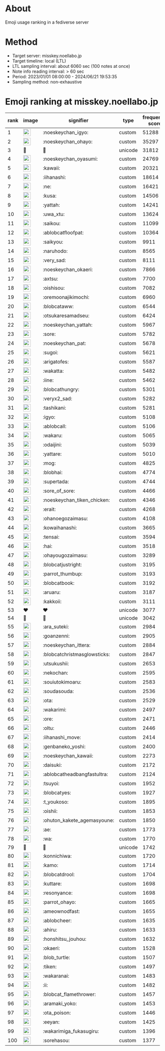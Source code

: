 # About
Emoji usage ranking in a fediverse server

# Method
- Target server: misskey.noellabo.jp
- Target timeline: local (LTL)
- LTL sampling interval: about 6060 sec (100 notes at once)
- Note info reading interval: > 60 sec
- Period: 2023/01/01 08:00:00 - 2024/06/21 19:53:35 
- Sampling method: non-exhaustive

# Emoji ranking at misskey.noellabo.jp

|rank|image|signifier|type|frequency score|
|----|----|----|----|----|
|1|<img height="24" src="https://misskey.noellabo.jp/emoji/noeskeychan_igyo.webp">|:noeskeychan_igyo:|custom|51288|
|2|<img height="24" src="https://misskey.noellabo.jp/emoji/noeskeychan_ohayo.webp">|:noeskeychan_ohayo:|custom|35297|
|3|🎉|🎉|unicode|31812|
|4|<img height="24" src="https://misskey.noellabo.jp/emoji/noeskeychan_oyasumi.webp">|:noeskeychan_oyasumi:|custom|24769|
|5|<img height="24" src="https://misskey.noellabo.jp/emoji/kawaii.webp">|:kawaii:|custom|20321|
|6|<img height="24" src="https://misskey.noellabo.jp/emoji/iihanashi.webp">|:iihanashi:|custom|18614|
|7|<img height="24" src="https://misskey.noellabo.jp/emoji/ne.webp">|:ne:|custom|16421|
|8|<img height="24" src="https://misskey.noellabo.jp/emoji/kusa.webp">|:kusa:|custom|14506|
|9|<img height="24" src="https://misskey.noellabo.jp/emoji/yattah.webp">|:yattah:|custom|14241|
|10|<img height="24" src="https://misskey.noellabo.jp/emoji/uwa_xtu.webp">|:uwa_xtu:|custom|13624|
|11|<img height="24" src="https://misskey.noellabo.jp/emoji/saikou.webp">|:saikou:|custom|11099|
|12|<img height="24" src="https://misskey.noellabo.jp/emoji/ablobcatfloofpat.webp">|:ablobcatfloofpat:|custom|10364|
|13|<img height="24" src="https://misskey.noellabo.jp/emoji/saikyou.webp">|:saikyou:|custom|9911|
|14|<img height="24" src="https://misskey.noellabo.jp/emoji/naruhodo.webp">|:naruhodo:|custom|8565|
|15|<img height="24" src="https://misskey.noellabo.jp/emoji/very_sad.webp">|:very_sad:|custom|8111|
|16|<img height="24" src="https://misskey.noellabo.jp/emoji/noeskeychan_okaeri.webp">|:noeskeychan_okaeri:|custom|7866|
|17|<img height="24" src="https://misskey.noellabo.jp/emoji/axtsu.webp">|:axtsu:|custom|7700|
|18|<img height="24" src="https://misskey.noellabo.jp/emoji/oishisou.webp">|:oishisou:|custom|7082|
|19|<img height="24" src="https://misskey.noellabo.jp/emoji/oremoonajikimochi.webp">|:oremoonajikimochi:|custom|6960|
|20|<img height="24" src="https://misskey.noellabo.jp/emoji/blobcataww.webp">|:blobcataww:|custom|6544|
|21|<img height="24" src="https://misskey.noellabo.jp/emoji/otsukaresamadseu.webp">|:otsukaresamadseu:|custom|6424|
|22|<img height="24" src="https://misskey.noellabo.jp/emoji/noeskeychan_yattah.webp">|:noeskeychan_yattah:|custom|5967|
|23|<img height="24" src="https://misskey.noellabo.jp/emoji/sore.webp">|:sore:|custom|5782|
|24|<img height="24" src="https://misskey.noellabo.jp/emoji/noeskeychan_pat.webp">|:noeskeychan_pat:|custom|5678|
|25|<img height="24" src="https://misskey.noellabo.jp/emoji/sugoi.webp">|:sugoi:|custom|5621|
|26|<img height="24" src="https://misskey.noellabo.jp/emoji/arigatofes.webp">|:arigatofes:|custom|5587|
|27|<img height="24" src="https://misskey.noellabo.jp/emoji/wakatta.webp">|:wakatta:|custom|5482|
|28|<img height="24" src="https://misskey.noellabo.jp/emoji/iine.webp">|:iine:|custom|5462|
|29|<img height="24" src="https://misskey.noellabo.jp/emoji/blobcathungry.webp">|:blobcathungry:|custom|5301|
|30|<img height="24" src="https://misskey.noellabo.jp/emoji/veryx2_sad.webp">|:veryx2_sad:|custom|5282|
|31|<img height="24" src="https://misskey.noellabo.jp/emoji/tashikani.webp">|:tashikani:|custom|5281|
|32|<img height="24" src="https://misskey.noellabo.jp/emoji/igyo.webp">|:igyo:|custom|5108|
|33|<img height="24" src="https://misskey.noellabo.jp/emoji/ablobcall.webp">|:ablobcall:|custom|5106|
|34|<img height="24" src="https://misskey.noellabo.jp/emoji/wakaru.webp">|:wakaru:|custom|5065|
|35|<img height="24" src="https://misskey.noellabo.jp/emoji/odaijini.webp">|:odaijini:|custom|5039|
|36|<img height="24" src="https://misskey.noellabo.jp/emoji/yattare.webp">|:yattare:|custom|5010|
|37|<img height="24" src="https://misskey.noellabo.jp/emoji/mog.webp">|:mog:|custom|4825|
|38|<img height="24" src="https://misskey.noellabo.jp/emoji/blobhai.webp">|:blobhai:|custom|4774|
|39|<img height="24" src="https://misskey.noellabo.jp/emoji/supertada.webp">|:supertada:|custom|4744|
|40|<img height="24" src="https://misskey.noellabo.jp/emoji/sore_of_sore.webp">|:sore_of_sore:|custom|4466|
|41|<img height="24" src="https://misskey.noellabo.jp/emoji/noeskeychan_tiken_chicken.webp">|:noeskeychan_tiken_chicken:|custom|4346|
|42|<img height="24" src="https://misskey.noellabo.jp/emoji/erait.webp">|:erait:|custom|4268|
|43|<img height="24" src="https://misskey.noellabo.jp/emoji/ohanoegozaimasu.webp">|:ohanoegozaimasu:|custom|4108|
|44|<img height="24" src="https://misskey.noellabo.jp/emoji/kowaihanashi.webp">|:kowaihanashi:|custom|3665|
|45|<img height="24" src="https://misskey.noellabo.jp/emoji/tensai.webp">|:tensai:|custom|3594|
|46|<img height="24" src="https://misskey.noellabo.jp/emoji/hai.webp">|:hai:|custom|3518|
|47|<img height="24" src="https://misskey.noellabo.jp/emoji/ohayougozaimasu.webp">|:ohayougozaimasu:|custom|3289|
|48|<img height="24" src="https://misskey.noellabo.jp/emoji/blobcatjustright.webp">|:blobcatjustright:|custom|3195|
|49|<img height="24" src="https://misskey.noellabo.jp/emoji/parrot_thumbup.webp">|:parrot_thumbup:|custom|3193|
|50|<img height="24" src="https://misskey.noellabo.jp/emoji/blobcatbook.webp">|:blobcatbook:|custom|3192|
|51|<img height="24" src="https://misskey.noellabo.jp/emoji/aruaru.webp">|:aruaru:|custom|3187|
|52|<img height="24" src="https://misskey.noellabo.jp/emoji/kakkoii.webp">|:kakkoii:|custom|3111|
|53|❤|❤|unicode|3077|
|54|🍗|🍗|unicode|3042|
|55|<img height="24" src="https://misskey.noellabo.jp/emoji/ara_suteki.webp">|:ara_suteki:|custom|2984|
|56|<img height="24" src="https://misskey.noellabo.jp/emoji/goanzenni.webp">|:goanzenni:|custom|2905|
|57|<img height="24" src="https://misskey.noellabo.jp/emoji/noeskeychan_ittera.webp">|:noeskeychan_ittera:|custom|2884|
|58|<img height="24" src="https://misskey.noellabo.jp/emoji/blobcatchristmasglowsticks.webp">|:blobcatchristmasglowsticks:|custom|2847|
|59|<img height="24" src="https://misskey.noellabo.jp/emoji/utsukushii.webp">|:utsukushii:|custom|2653|
|60|<img height="24" src="https://misskey.noellabo.jp/emoji/nekochan.webp">|:nekochan:|custom|2595|
|61|<img height="24" src="https://misskey.noellabo.jp/emoji/souiutokimoaru.webp">|:souiutokimoaru:|custom|2583|
|62|<img height="24" src="https://misskey.noellabo.jp/emoji/soudasouda.webp">|:soudasouda:|custom|2536|
|63|<img height="24" src="https://misskey.noellabo.jp/emoji/ota.webp">|:ota:|custom|2529|
|64|<img height="24" src="https://misskey.noellabo.jp/emoji/wakarimi.webp">|:wakarimi:|custom|2497|
|65|<img height="24" src="https://misskey.noellabo.jp/emoji/ore.webp">|:ore:|custom|2471|
|66|<img height="24" src="https://misskey.noellabo.jp/emoji/oltu.webp">|:oltu:|custom|2446|
|67|<img height="24" src="https://misskey.noellabo.jp/emoji/iihanashi_move.webp">|:iihanashi_move:|custom|2414|
|68|<img height="24" src="https://misskey.noellabo.jp/emoji/genbaneko_yoshi.webp">|:genbaneko_yoshi:|custom|2400|
|69|<img height="24" src="https://misskey.noellabo.jp/emoji/noeskeychan_kawaii.webp">|:noeskeychan_kawaii:|custom|2273|
|70|<img height="24" src="https://misskey.noellabo.jp/emoji/daisuki.webp">|:daisuki:|custom|2172|
|71|<img height="24" src="https://misskey.noellabo.jp/emoji/ablobcatheadbangfastultra.webp">|:ablobcatheadbangfastultra:|custom|2124|
|72|<img height="24" src="https://misskey.noellabo.jp/emoji/tsuyoi.webp">|:tsuyoi:|custom|1952|
|73|<img height="24" src="https://misskey.noellabo.jp/emoji/blobcatyes.webp">|:blobcatyes:|custom|1927|
|74|<img height="24" src="https://misskey.noellabo.jp/emoji/t_youkoso.webp">|:t_youkoso:|custom|1895|
|75|<img height="24" src="https://misskey.noellabo.jp/emoji/oishii.webp">|:oishii:|custom|1853|
|76|<img height="24" src="https://misskey.noellabo.jp/emoji/ohuton_kakete_agemasyoune.webp">|:ohuton_kakete_agemasyoune:|custom|1850|
|77|<img height="24" src="https://misskey.noellabo.jp/emoji/ae.webp">|:ae:|custom|1773|
|78|<img height="24" src="https://misskey.noellabo.jp/emoji/wa.webp">|:wa:|custom|1770|
|79|👀|👀|unicode|1742|
|80|<img height="24" src="https://misskey.noellabo.jp/emoji/konnichiwa.webp">|:konnichiwa:|custom|1720|
|81|<img height="24" src="https://misskey.noellabo.jp/emoji/kamo.webp">|:kamo:|custom|1714|
|82|<img height="24" src="https://misskey.noellabo.jp/emoji/blobcatdrool.webp">|:blobcatdrool:|custom|1704|
|83|<img height="24" src="https://misskey.noellabo.jp/emoji/kuttare.webp">|:kuttare:|custom|1698|
|84|<img height="24" src="https://misskey.noellabo.jp/emoji/resonyance.webp">|:resonyance:|custom|1698|
|85|<img height="24" src="https://misskey.noellabo.jp/emoji/parrot_ohayo.webp">|:parrot_ohayo:|custom|1665|
|86|<img height="24" src="https://misskey.noellabo.jp/emoji/ameownodfast.webp">|:ameownodfast:|custom|1655|
|87|<img height="24" src="https://misskey.noellabo.jp/emoji/ablobcheer.webp">|:ablobcheer:|custom|1635|
|88|<img height="24" src="https://misskey.noellabo.jp/emoji/ahiru.webp">|:ahiru:|custom|1633|
|89|<img height="24" src="https://misskey.noellabo.jp/emoji/honshitsu_jouhou.webp">|:honshitsu_jouhou:|custom|1632|
|90|<img height="24" src="https://misskey.noellabo.jp/emoji/okaeri.webp">|:okaeri:|custom|1528|
|91|<img height="24" src="https://misskey.noellabo.jp/emoji/blob_turtle.webp">|:blob_turtle:|custom|1507|
|92|<img height="24" src="https://misskey.noellabo.jp/emoji/tiken.webp">|:tiken:|custom|1497|
|93|<img height="24" src="https://misskey.noellabo.jp/emoji/wakaranai.webp">|:wakaranai:|custom|1483|
|94|<img height="24" src="https://misskey.noellabo.jp/emoji/ii.webp">|:ii:|custom|1482|
|95|<img height="24" src="https://misskey.noellabo.jp/emoji/blobcat_flamethrower.webp">|:blobcat_flamethrower:|custom|1457|
|96|<img height="24" src="https://misskey.noellabo.jp/emoji/aramaki_yoko.webp">|:aramaki_yoko:|custom|1453|
|97|<img height="24" src="https://misskey.noellabo.jp/emoji/ota_poison.webp">|:ota_poison:|custom|1446|
|98|<img height="24" src="https://misskey.noellabo.jp/emoji/eeyan.webp">|:eeyan:|custom|1425|
|99|<img height="24" src="https://misskey.noellabo.jp/emoji/wakarimiga_fukasugiru.webp">|:wakarimiga_fukasugiru:|custom|1396|
|100|<img height="24" src="https://misskey.noellabo.jp/emoji/sorehasou.webp">|:sorehasou:|custom|1377|
